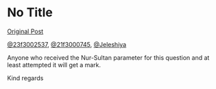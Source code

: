 # No Title

[Original Post](https://discourse.onlinedegree.iitm.ac.in/t/165959/371)

<p><a class="mention" href="/u/23f3002537">@23f3002537</a>, <a class="mention" href="/u/21f3000745">@21f3000745</a>, <a class="mention" href="/u/jeleshiya">@Jeleshiya</a></p>
<p>Anyone who received the Nur-Sultan parameter for this question and at least attempted it will get a mark.</p>
<p>Kind regards</p>